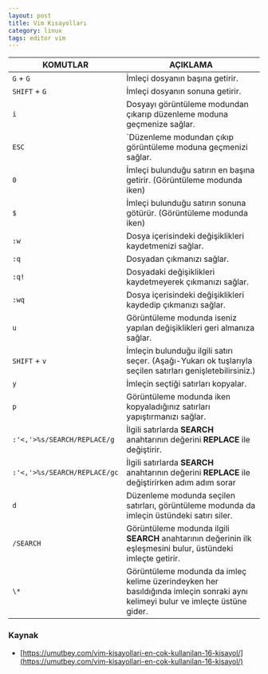 ```yaml
---
layout: post
title: Vim Kısayolları
category: linux
tags: editor vim
---
```


| KOMUTLAR | AÇIKLAMA |
| --- | --- |
| `G` + `G` | İmleçi dosyanın başına getirir. | 
| `SHIFT` + `G` | İmleçi dosyanın  sonuna getirir. |
| `i` | Dosyayı görüntüleme modundan çıkarıp düzenleme moduna geçmenize sağlar. |
| `ESC` | `Düzenleme modundan çıkıp görüntüleme moduna geçmenizi sağlar. |
| `0` | İmleçi bulunduğu satırın en başına getirir. (Görüntüleme modunda iken) |
| `$` | İmleçi bulunduğu satırın sonuna götürür. (Görüntüleme modunda iken) |
| `:w` | Dosya içerisindeki değişiklikleri kaydetmenizi sağlar. |
| `:q` | Dosyadan çıkmanızı sağlar. |
| `:q!` | Dosyadaki değişiklikleri kaydetmeyerek çıkmanızı sağlar. |
| `:wq` | Dosya içerisindeki değişiklikleri kaydedip çıkmanızı sağlar. |
| `u` | Görüntüleme modunda iseniz yapılan değişiklikleri geri almanıza sağlar. |
| `SHIFT` + `v` | İmleçin bulunduğu ilgili satırı seçer. (Aşağı-Yukarı ok tuşlarıyla seçilen satırları genişletebilirsiniz.) |
| `y` | İmleçin seçtiği satırları kopyalar. |
| `p` | Görüntüleme modunda iken kopyaladığınız satırları yapıştırmanızı sağlar. |
| `:'<,'>%s/SEARCH/REPLACE/g` | İlgili satırlarda **SEARCH** anahtarının değerini **REPLACE** ile değiştirir. |
| `:'<,'>%s/SEARCH/REPLACE/gc` | İlgili satırlarda **SEARCH** anahtarının değerini **REPLACE** ile değiştirirken adım adım sorar |
| `d` | Düzenleme modunda seçilen satırları, görüntüleme modunda da imleçin üstündeki satırı siler. |
| `/SEARCH` | Görüntüleme modunda ilgili **SEARCH** anahtarının değerinin ilk eşleşmesini bulur, üstündeki imleçte getirir. |
| `\*` | Görüntüleme modunda da imleç kelime üzerindeyken her basıldığında imleçin sonraki aynı kelimeyi bulur ve imleçte üstüne gider. |

### Kaynak

- [https://umutbey.com/vim-kisayollari-en-cok-kullanilan-16-kisayol/](https://umutbey.com/vim-kisayollari-en-cok-kullanilan-16-kisayol/)
